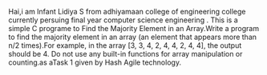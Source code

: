 Hai,i am Infant Lidiya S from adhiyamaan college of engineering college currently persuing final year computer science engineering .
This is a simple C programe to Find the Majority Element in an Array.Write a program to find the majority element in an 
array (an element that appears more than n/2 times).For example, in the array [3, 3, 4, 2, 4, 
4, 2, 4, 4], the output should be 4. Do not use any built-in functions for array manipulation or 
counting.as  aTask 1 given by Hash Agile technology.
